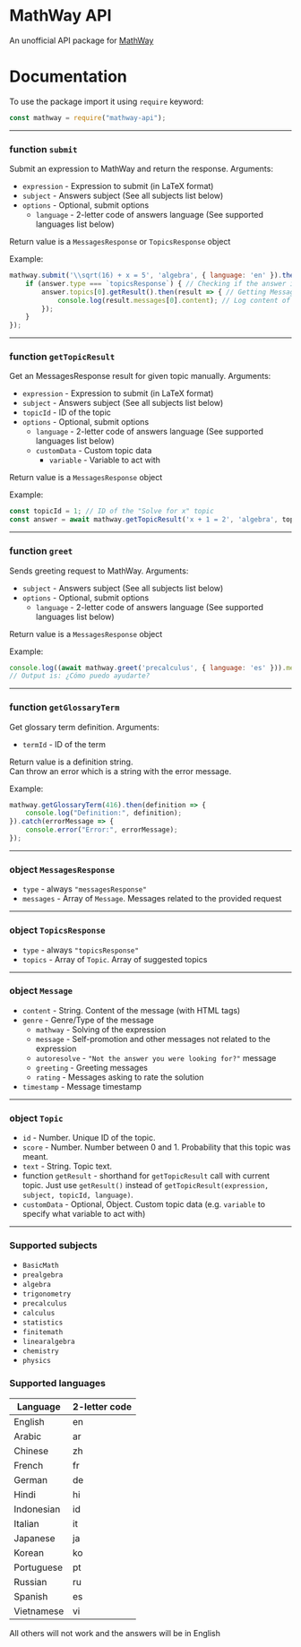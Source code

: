 # MathWay API

An unofficial API package for [MathWay](https://www.mathway.com)
# Documentation
To use the package import it using `require` keyword:
```javascript
const mathway = require("mathway-api");
```
---
### function `submit`
Submit an expression to MathWay and return the response. Arguments:
- `expression` - Expression to submit (in LaTeX format)
- `subject` - Answers subject (See all subjects list below)
- `options` - Optional, submit options
  - `language` - 2-letter code of answers language (See supported languages list below)

Return value is a `MessagesResponse` or `TopicsResponse` object

Example:
```javascript
mathway.submit('\\sqrt(16) + x = 5', 'algebra', { language: 'en' }).then(answer => {
    if (answer.type === `topicsResponse`) { // Checking if the answer is TopicsResponse
        answer.topics[0].getResult().then(result => { // Getting MessagesResponse by the first topic
            console.log(result.messages[0].content); // Log content of the first message
        });
    }
});
```
---
### function `getTopicResult`
Get an MessagesResponse result for given topic manually. Arguments:
- `expression` - Expression to submit (in LaTeX format)
- `subject` - Answers subject (See all subjects list below)
- `topicId` - ID of the topic
- `options` - Optional, submit options
  - `language` - 2-letter code of answers language (See supported languages list below)
  - `customData` - Custom topic data
    - `variable` - Variable to act with

Return value is a `MessagesResponse` object

Example:
```javascript
const topicId = 1; // ID of the "Solve for x" topic
const answer = await mathway.getTopicResult('x + 1 = 2', 'algebra', topicId);
```
---
### function `greet`
Sends greeting request to MathWay. Arguments:
- `subject` - Answers subject (See all subjects list below)
- `options` - Optional, submit options
  - `language` - 2-letter code of answers language (See supported languages list below)

Return value is a `MessagesResponse` object

Example:
```javascript
console.log((await mathway.greet('precalculus', { language: 'es' })).messages[0].content);
// Output is: ¿Cómo puedo ayudarte?
```
---
### function `getGlossaryTerm`
Get glossary term definition. Arguments:
- `termId` - ID of the term

Return value is a definition string.\
Can throw an error which is a string with the error message.

Example:
```javascript
mathway.getGlossaryTerm(416).then(definition => {
    console.log("Definition:", definition);
}).catch(errorMessage => {
    console.error("Error:", errorMessage);
});
```
---
### object `MessagesResponse`
- `type` - always `"messagesResponse"`
- `messages` - Array of `Message`. Messages related to the provided request
---
### object `TopicsResponse`
- `type` - always `"topicsResponse"`
- `topics` - Array of `Topic`. Array of suggested topics
---
### object `Message`
- `content` - String.  Content of the message (with HTML tags)
- `genre` - Genre/Type of the message
    - `mathway` - Solving of the expression
    - `message` - Self-promotion and other messages not related to the expression
    - `autoresolve` - `"Not the answer you were looking for?"` message
    - `greeting` - Greeting messages
    - `rating` - Messages asking to rate the solution
- `timestamp` - Message timestamp
---
### object `Topic`
- `id` - Number. Unique ID of the topic.
- `score` - Number. Number between 0 and 1. Probability that this topic was meant.
- `text` - String. Topic text.
- function `getResult` - shorthand for `getTopicResult` call with current topic. Just use `getResult()` instead of `getTopicResult(expression, subject, topicId, language)`.
- `customData` - Optional, Object. Custom topic data (e.g. `variable` to specify what variable to act with)
---
### Supported subjects
- `BasicMath`
- `prealgebra`
- `algebra`
- `trigonometry`
- `precalculus`
- `calculus`
- `statistics`
- `finitemath`
- `linearalgebra`
- `chemistry`
- `physics`

### Supported languages
|  Language  | 2-letter code |
|------------|---------------|
| English    |      en       |
| Arabic     |      ar       |
| Chinese    |      zh       |
| French     |      fr       |
| German     |      de       |
| Hindi      |      hi       |
| Indonesian |      id       |
| Italian    |      it       |
| Japanese   |      ja       |
| Korean     |      ko       |
| Portuguese |      pt       |
| Russian    |      ru       |
| Spanish    |      es       |
| Vietnamese |      vi       |

All others will not work and the answers will be in English

